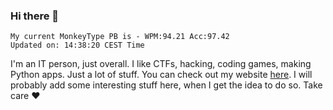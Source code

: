 ### Hi there 👋
<!-- PB START -->
```
My current MonkeyType PB is - WPM:94.21 Acc:97.42
Updated on: 14:38:20 CEST Time
```
<!-- PB END -->
I'm an IT person, just overall. I like CTFs, hacking, coding games, making Python apps. Just a lot of stuff.
You can check out my website [here](https://skill3472.github.io/).
I will probably add some interesting stuff here, when I get the idea to do so. Take care ❤️
